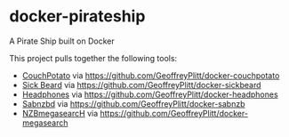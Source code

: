 docker-pirateship
=================

A Pirate Ship built on Docker

This project pulls together the following tools:
- [CouchPotato](https://couchpota.to/) via https://github.com/GeoffreyPlitt/docker-couchpotato
- [Sick Beard](http://sickbeard.com/) via https://github.com/GeoffreyPlitt/docker-sickbeard
- [Headphones](https://github.com/rembo10/headphones#readme) via https://github.com/GeoffreyPlitt/docker-headphones
- [Sabnzbd](http://sabnzbd.org/) via https://github.com/GeoffreyPlitt/docker-sabnzb
- [NZBmegasearcH](http://pillone.github.io/usntssearch/) via https://github.com/GeoffreyPlitt/docker-megasearch
